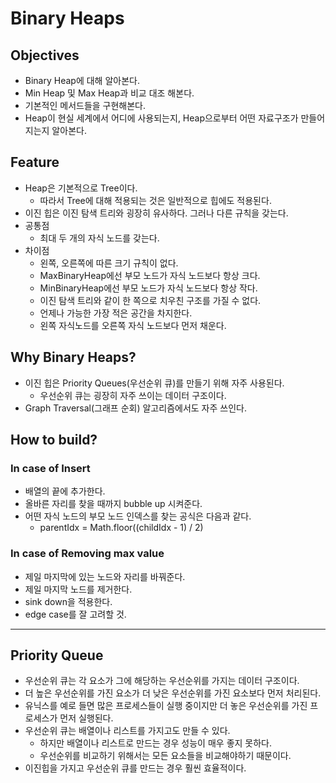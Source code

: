# Binary Heaps

## Objectives

- Binary Heap에 대해 알아본다.
- Min Heap 및 Max Heap과 비교 대조 해본다.
- 기본적인 메서드들을 구현해본다.
- Heap이 현실 세계에서 어디에 사용되는지, Heap으로부터 어떤 자료구조가 만들어지는지 알아본다.

## Feature

- Heap은 기본적으로 Tree이다.
  - 따라서 Tree에 대해 적용되는 것은 일반적으로 힙에도 적용된다.
- 이진 힙은 이진 탐색 트리와 굉장히 유사하다. 그러나 다른 규칙을 갖는다.
- 공통점
  - 최대 두 개의 자식 노드를 갖는다.
- 차이점
  - 왼쪽, 오른쪽에 따른 크기 규칙이 없다.
  - MaxBinaryHeap에선 부모 노드가 자식 노드보다 항상 크다.
  - MinBinaryHeap에선 부모 노드가 자식 노드보다 항상 작다.
  - 이진 탐색 트리와 같이 한 쪽으로 치우친 구조를 가질 수 없다.
  - 언제나 가능한 가장 적은 공간을 차지한다.
  - 왼쪽 자식노드를 오른쪽 자식 노드보다 먼저 채운다.

## Why Binary Heaps?

- 이진 힙은 Priority Queues(우선순위 큐)를 만들기 위해 자주 사용된다.
  - 우선순위 큐는 굉장히 자주 쓰이는 데이터 구조이다.
- Graph Traversal(그래프 순회) 알고리즘에서도 자주 쓰인다.

## How to build?

### In case of Insert

- 배열의 끝에 추가한다.
- 올바른 자리를 찾을 때까지 bubble up 시켜준다.
- 어떤 자식 노드의 부모 노드 인덱스를 찾는 공식은 다음과 같다.
  - parentIdx = Math.floor((childIdx - 1) / 2)

### In case of Removing max value

- 제일 마지막에 있는 노드와 자리를 바꿔준다.
- 제일 마지막 노드를 제거한다.
- sink down을 적용한다.
- edge case를 잘 고려할 것.

---

## Priority Queue

- 우선순위 큐는 각 요소가 그에 해당하는 우선순위를 가지는 데이터 구조이다.
- 더 높은 우선순위를 가진 요소가 더 낮은 우선순위를 가진 요소보다 먼저 처리된다.
- 유닉스를 예로 들면 많은 프로세스들이 실행 중이지만 더 놓은 우선순위를 가진 프로세스가 먼저 실행된다.
- 우선순위 큐는 배열이나 리스트를 가지고도 만들 수 있다.
  - 하지만 배열이나 리스트로 만드는 경우 성능이 매우 좋지 못하다.
  - 우선순위를 비교하기 위해서는 모든 요소들을 비교해야하기 때문이다.
- 이진힙을 가지고 우선순위 큐를 만드는 경우 훨씬 효율적이다.
